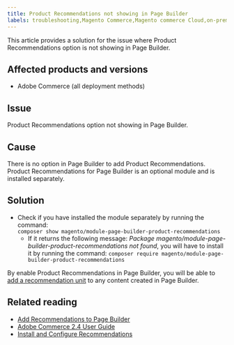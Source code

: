 ```yaml
---
title: Product Recommendations not showing in Page Builder
labels: troubleshooting,Magento Commerce,Magento commerce Cloud,on-premise,cloud architecture,Page Builder,Product Recommendations,
---
```


This article provides a solution for the issue where Product Recommendations option is not showing in Page Builder.

## Affected products and versions

* Adobe Commerce (all deployment methods)

## Issue

Product Recommendations option not showing in Page Builder.

## Cause

There is no option in Page Builder to add Product Recommendations. Product Recommendations for Page Builder is an optional module and is installed separately.

## Solution

* Check if you have installed the module separately by running the command:  
`composer show magento/module-page-builder-product-recommendations`  
    * If it returns the following message: *Package magento/module-page-builder-product-recommendations not found*, you will have to install it by running the command: `composer require magento/module-page-builder-product-recommendations`

 By enable Product Recommendations in Page Builder, you will be able to [add a recommendation unit](https://docs.magento.com/user-guide/marketing/page-builder-add-product-recs.html?_ga=2.187638894.756057933.1627907332-1732968789.1622116639) to any content created in Page Builder.

## Related reading
* [Add Recommendations to Page Builder](https://docs.magento.com/user-guide/marketing/page-builder-add-product-recs.html)
* [Adobe Commerce 2.4 User Guide](https://docs.magento.com/user-guide/)
* [Install and Configure Recommendations](https://devdocs.magento.com/recommendations/install-configure.html)
